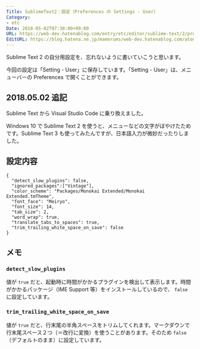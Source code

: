 ```yaml
---
Title: SublimeText2：設定（Preferences の Settings - User）
Category:
- etc
Date: 2018-05-02T07:30:00+09:00
URL: https://web-dev.hatenablog.com/entry/etc/editor/sublime-text/2/preferences-setting-user
EditURL: https://blog.hatena.ne.jp/mamorums/web-dev.hatenablog.com/atom/entry/8599973812270102743
---
```


Sublime Text 2 の自分用設定を、忘れないように書いていこうと思います。

今回の設定は「Setting - User」に保存しています。「Setting - User」は、メニューバーの Preferences で開くことができます。


## 2018.05.02 追記
Sublime Text から Visual Studio Code に乗り換えました。

Windows 10 で Sublime Text 2 を使うと、メニューなどの文字がぼやけたためです。Sublime Text 3 も使ってみたんですが、日本語入力が微妙だったりしました。


## 設定内容
```
{
  "detect_slow_plugins": false,
  "ignored_packages":["Vintage"],
  "color_scheme": "Packages/Monokai Extended/Monokai Extended.tmTheme",
  "font_face": "Meiryo",
  "font_size": 14,
  "tab_size": 2,
  "word_wrap": true,
  "translate_tabs_to_spaces": true,
  "trim_trailing_white_space_on_save": false
}
```

## メモ
### `detect_slow_plugins`
値が `true` だと、起動時に時間がかかるプラグインを検出して表示します。時間がかかるパッケージ（IME Support 等）をインストールしているので、 `false` に設定しています。

### `trim_trailing_white_space_on_save`
値が `true` だと、行末尾の半角スペースをトリムしてくれます。マークダウンで行末尾スペース２つ（＝改行に変換）を使うことがあります。そのため `false`（デフォルトのまま）に設定しています。
